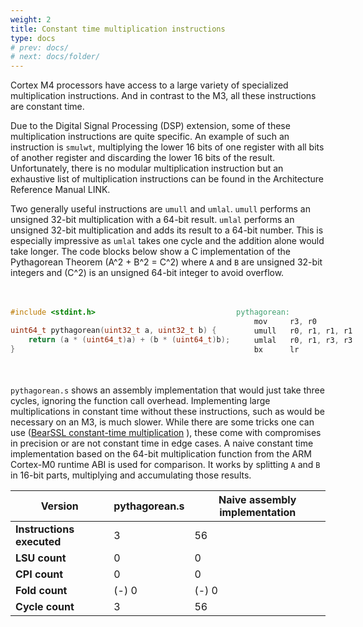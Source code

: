 ```yaml
---
weight: 2
title: Constant time multiplication instructions
type: docs
# prev: docs/
# next: docs/folder/
---
```

<style>
  .side-by-side {
    display: flex;
    gap: 10px;
    padding-top: 20px;
    padding-bottom: 20px;
  }
  .box {
    flex: 1;
    border: none;
    box-sizing: border-box;
  }
  @media (max-width: 400px) {
            .side-by-side {
                flex-direction: column;
            }
        }
</style>
Cortex M4 processors have access to a large variety of specialized multiplication instructions. And in contrast to the M3, all these instructions are constant time.

Due to the Digital Signal Processing (DSP) extension, some of these multiplication instructions are quite specific.
An example of such an instruction is `smulwt`, multiplying the lower 16 bits of one register with all bits of another register and discarding the lower 16 bits of the result. Unfortunately, there is no modular multiplication instruction but an exhaustive list of multiplication instructions can be found in the Architecture Reference Manual LINK.

Two generally useful instructions are `umull` and `umlal`. `umull` performs an unsigned 32-bit multiplication with a 64-bit result. `umlal` performs an unsigned 32-bit multiplication and adds its result to a 64-bit number. This is especially impressive as `umlal` takes one cycle and the addition alone would take longer. The code blocks below show a C implementation of the Pythagorean Theorem \(A^2 + B^2 = C^2\) where `A` and `B` are unsigned 32-bit integers and \(C^2\) is an unsigned 64-bit integer to avoid overflow.

<div class="side-by-side">
  <div class="box">

```C {filename="pythagorean.c"}
#include <stdint.h>

uint64_t pythagorean(uint32_t a, uint32_t b) {
    return (a * (uint64_t)a) + (b * (uint64_t)b);
}
```
  </div>
  <div class="box">

```verilog {filename="pythagorean.s"}
pythagorean:
    mov     r3, r0
    umull   r0, r1, r1, r1
    umlal   r0, r1, r3, r3
    bx      lr
```
  </div>
</div>

`pythagorean.s` shows an assembly implementation that would just take three cycles, ignoring the function call overhead. Implementing large multiplications in constant time without these instructions, such as would be necessary on an M3, is much slower. While there are some tricks one can use ([BearSSL constant-time multiplication](https://www.bearssl.org/ctmul.html)
), these come with compromises in precision or are not constant time in edge cases. A naive constant time implementation based on the 64-bit multiplication function from the ARM Cortex-M0 runtime ABI is used for comparison. It works by splitting `A` and `B` in 16-bit parts, multiplying and accumulating those results.

| Version                 | pythagorean.s | Naive assembly implementation |
|-------------------------|-----------------------------------------------------|-------|
| **Instructions executed**| 3                                                   | 56    |
| **LSU count**            | 0                                                   | 0     |
| **CPI count**            | 0                                                   | 0     |
| **Fold count**           | (-) 0                                               | (-) 0 |
| **Cycle count**          | 3                                                   | 56    |


